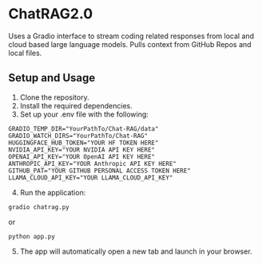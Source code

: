 # ChatRAG2.0
Uses a Gradio interface to stream coding related responses from local and cloud based large language models. Pulls context from GitHub Repos and local files.

## Setup and Usage
1. Clone the repository.
2. Install the required dependencies.
3. Set up your .env file with the following:
````
GRADIO_TEMP_DIR="YourPathTo/Chat-RAG/data"
GRADIO_WATCH_DIRS="YourPathTo/Chat-RAG"
HUGGINGFACE_HUB_TOKEN="YOUR HF TOKEN HERE"
NVIDIA_API_KEY="YOUR NVIDIA API KEY HERE"
OPENAI_API_KEY="YOUR OpenAI API KEY HERE"
ANTHROPIC_API_KEY="YOUR Anthropic API KEY HERE"
GITHUB_PAT="YOUR GITHUB PERSONAL ACCESS TOKEN HERE"
LLAMA_CLOUD_API_KEY="YOUR LLAMA_CLOUD_API_KEY"
````
4. Run the application:
````
gradio chatrag.py
````
or
````
python app.py
````
5. The app will automatically open a new tab and launch in your browser.
